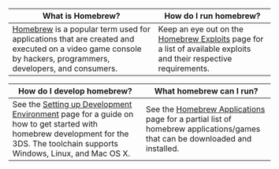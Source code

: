 <div style="margin: -.3em -1em -1em -1em;">

| **What is Homebrew?**                                                                                                                                                                                             | **How do I run homebrew?**                                                                                                                        |
|-------------------------------------------------------------------------------------------------------------------------------------------------------------------------------------------------------------------|---------------------------------------------------------------------------------------------------------------------------------------------------|
| [Homebrew](http://en.wikipedia.org/wiki/Homebrew_(video_games)) is a popular term used for applications that are created and executed on a video game console by hackers, programmers, developers, and consumers. | Keep an eye out on the [Homebrew Exploits](Homebrew_Exploits "wikilink") page for a list of available exploits and their respective requirements. |

| **How do I develop homebrew?**                                                                                                                                                                                                 | **What homebrew can I run?**                                                                                                                                   |
|--------------------------------------------------------------------------------------------------------------------------------------------------------------------------------------------------------------------------------|----------------------------------------------------------------------------------------------------------------------------------------------------------------|
| See the [Setting up Development Environment‎](Setting_up_Development_Environment‎ "wikilink") page for a guide on how to get started with homebrew development for the 3DS. The toolchain supports Windows, Linux, and Mac OS X. | See the [Homebrew Applications](Homebrew_Applications "wikilink") page for a partial list of homebrew applications/games that can be downloaded and installed. |

</div>